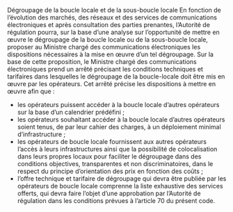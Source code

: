 Dégroupage de la boucle locale et de la sous-boucle locale
En fonction de l’évolution des marchés, des réseaux et des services de communications électroniques et après consultation des parties prenantes, l’Autorité de régulation pourra, sur la base d’une analyse sur l’opportunité de mettre en œuvre le dégroupage de la boucle locale ou de la sous-boucle locale, proposer au Ministre chargé des communications électroniques les dispositions nécessaires à la mise en œuvre d’un tel dégroupage.
Sur la base de cette proposition, le Ministre chargé des communications électroniques prend un arrêté précisant les conditions techniques et tarifaires dans lesquelles le dégroupage de la boucle-locale doit être mis en œuvre par les opérateurs.
Cet arrêté précise les dispositions à mettre en œuvre afin que :
- les opérateurs puissent accéder à la boucle locale d’autres opérateurs sur la base d’un calendrier prédéfini ;
- les opérateurs souhaitant accéder à la boucle locale d’autres opérateurs soient tenus, de par leur cahier des charges, à un déploiement minimal d’infrastructure ;
- les opérateurs de boucle locale fournissent aux autres opérateurs l’accès à leurs infrastructures ainsi que la possibilité de colocalisation dans leurs propres locaux pour faciliter le dégroupage dans des conditions objectives, transparentes et non discriminatoires, dans le respect du principe d’orientation des prix en fonction des coûts ;
- l’offre technique et tarifaire de dégroupage qui devra être publiée par les opérateurs de boucle locale comprenne la liste exhaustive des services offerts, qui devra faire l’objet d’une approbation par l’Autorité de régulation dans les conditions prévues à l’article 70 du présent code.